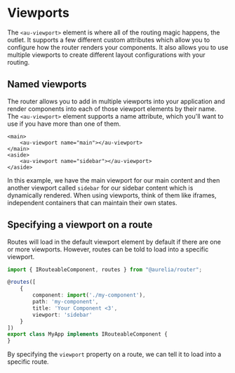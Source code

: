 # Viewports

The `<au-viewport>` element is where all of the routing magic happens, the outlet. It supports a few different custom attributes which allow you to configure how the router renders your components. It also allows you to use multiple viewports to create different layout configurations with your routing.

## Named viewports

The router allows you to add in multiple viewports into your application and render components into each of those viewport elements by their name. The `<au-viewport>` element supports a name attribute, which you'll want to use if you have more than one of them.

```markup
<main>
    <au-viewport name="main"></au-viewport>
</main>
<aside>
    <au-viewport name="sidebar"></au-viewport>
</aside>
```

In this example, we have the main viewport for our main content and then another viewport called `sidebar` for our sidebar content which is dynamically rendered. When using viewports, think of them like iframes, independent containers that can maintain their own states.

## Specifying a viewport on a route

Routes will load in the default viewport element by default if there are one or more viewports. However, routes can be told to load into a specific viewport.

```typescript
import { IRouteableComponent, routes } from "@aurelia/router";

@routes([
    {
        component: import('./my-component'),
        path: 'my-component',
        title: 'Your Component <3',
        viewport: 'sidebar'
    }
])
export class MyApp implements IRouteableComponent {
}
```

By specifying the `viewport` property on a route, we can tell it to load into a specific route.
